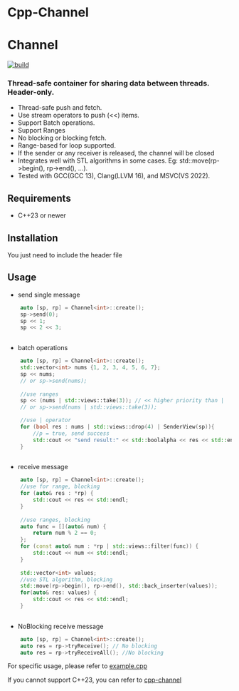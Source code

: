 # Cpp-Channel


# Channel

[![build](https://github.com/Nevermore1994/Cpp-Channel/workflows/build/badge.svg)](https://github.com/Nevermore1994/Cpp-Channel/actions)

### Thread-safe container for sharing data between threads. Header-only.

* Thread-safe push and fetch.
* Use stream operators to push (<<) items.
* Support Batch operations.
* Support Ranges
* No blocking or blocking fetch.
* Range-based for loop supported.
* If the sender or any receiver is released, the channel will be closed
* Integrates well with STL algorithms in some cases. Eg: std::move(rp->begin(), rp->end(), ...).
* Tested with GCC(GCC 13), Clang(LLVM 16), and MSVC(VS 2022).

## Requirements

* C++23 or newer

## Installation

You just need to include the header file

## Usage

* send single message
```c++
    auto [sp, rp] = Channel<int>::create();
    sp->send(0);
    sp << 1;
    sp << 2 << 3;
    
```

* batch operations
```c++
    auto [sp, rp] = Channel<int>::create();
    std::vector<int> nums {1, 2, 3, 4, 5, 6, 7};
    sp << nums; 
    // or sp->send(nums);
    
    //use ranges
    sp << (nums | std::views::take(3)); // << higher priority than |
    // or sp->send(nums | std::views::take(3));

    //use | operator
    for (bool res : nums | std::views::drop(4) | SenderView(sp)){
        //p = true, send success
        std::cout << "send result:" << std::boolalpha << res << std::endl;
    }
    
```

* receive message
```c++
    auto [sp, rp] = Channel<int>::create();
    //use for range, blocking
    for (auto& res : *rp) {
        std::cout << res << std::endl;
    }
    
    //use ranges, blocking
    auto func = [](auto& num) {
        return num % 2 == 0;
    };
    for (const auto& num : *rp | std::views::filter(func)) {
        std::cout << num << std::endl;
    }
    
    std::vector<int> values;
    //use STL algorithm, blocking
    std::move(rp->begin(), rp->end(), std::back_inserter(values));
    for(auto& res: values) {
        std::cout << res << std::endl;
    }
    
```

* NoBlocking receive message
```C++
    auto [sp, rp] = Channel<int>::create();
    auto res = rp->tryReceive(); // No blocking
    auto res = rp->tryReceiveAll(); //No blocking
```

For specific usage, please refer to [example.cpp](./example.cpp)

If you cannot support C++23, you can refer to [cpp-channel][def]

[def]: https://github.com/andreiavrammsd/cpp-channel